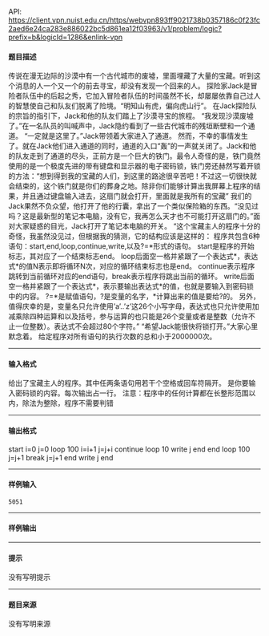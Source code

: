 API: https://client.vpn.nuist.edu.cn/https/webvpn893ff9021738b0357186c0f23fc2aed6e24ca283e886022bc5d861ea12f03963/v1/problem/logic?prefix=b&logicId=1286&enlink-vpn

#### 题目描述

传说在漫无边际的沙漠中有一个古代城市的废墟，里面埋藏了大量的宝藏。听到这个消息的人一个又一个的前去寻宝，却没有发现一个回来的人。 探险家Jack是冒险者队伍中的后起之秀，它加入冒险者队伍的时间虽然不长，却屡屡依靠自己过人的智慧使自己和队友们脱离了险境。“明知山有虎，偏向虎山行”。 在Jack探险队的宗旨的指引下，Jack和他的队友们踏上了沙漠寻宝的旅程。 “我发现沙漠废墟了。”在一名队员的叫喊声中，Jack隐约看到了一些古代城市的残垣断壁和一个通道。 “一定就是这里了。”Jack带领着大家进入了通道。 然而，不幸的事情发生了。就在Jack他们进入通道的同时，通道的入口“轰”的一声就关闭了。Jack和他的队友走到了通道的尽头，正前方是一个巨大的铁门。最令人奇怪的是，铁门竟然使用的是一个极度先进的带有键盘和显示器的电子密码锁，铁门旁还赫然写着开锁的方法：“想到得到我的宝藏的人们，到这里的路途很辛苦吧！不过这一切很快就会结束的，这个铁门就是你们的葬身之地。除非你们能够计算出我屏幕上程序的结果，并且通过键盘输入进去，这扇门就会打开，里面就是我所有的宝藏” 我们的Jack果然不负众望，他打开了他的行囊，拿出了一个类似保险箱的东西。“没见过吗？这是最新型的笔记本电脑，没有它，我再怎么天才也不可能打开这扇门的。”面对大家疑惑的目光，Jack打开了笔记本电脑的开关。 “这个宝藏主人的程序十分的奇怪，我虽然没见过，但根据我的猜测，它的结构应该是这样的： 程序共包含6种语句：start,end,loop,continue,write,以及?=\*形式的语句。 start是程序的开始标志，其对应了一个结束标志end。 loop后面空一格并紧跟了一个表达式\*，表达式\*的值N表示即将循环N次，对应的循环结束标志也是end。 continue表示程序跳转到当前循环对应的end语句，break表示程序将跳出当前的循环。 write后面空一格并紧跟了一个表达式\*，表示要输出表达式\*的值，也就是要输入到密码锁中的内容。 ?=\*是赋值语句，?是变量的名字，\*计算出来的值是要给?的。 另外，值得庆幸的是，变量名只允许使用’a’..’z’这26个小写字母，表达式也只允许使用加减乘除四种运算和以及括号，参与运算的也只能是26个变量或者是整数（允许不止一位整数）。表达式不会超过80个字符。” “希望Jack能很快将锁打开。”大家心里默念着。 给定程序对所有语句的执行次数的总和小于2000000次。

---

#### 输入格式

给出了宝藏主人的程序。其中任两条语句用若干个空格或回车符隔开。 是你要输入密码锁的内容。每次输出占一行。 注意：程序中的任何计算都在长整形范围以内，除法为整除，程序不需要判错

---

#### 输出格式

start i=0 j=0 loop 100 i=i+1 j=j+i continue loop 10 write j end end loop 100 j=j+1 break j=j+1 end write j end

---

#### 样例输入
```
5051
```

---

#### 样例输出

---

#### 提示

没有写明提示

---

#### 题目来源

没有写明来源